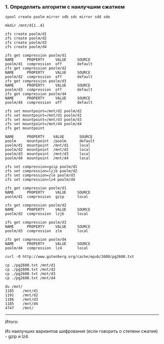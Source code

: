 ### 1. Определить алгоритм с наилучшим сжатием

    zpool create poolm mirror sdb sdc mirror sdd sde
    
    mkdir /mnt/d{1..4}
    
    zfs create poolm/d1
    zfs create poolm/d2
    zfs create poolm/d3
    zfs create poolm/d4

    zfs get compression poolm/d1
    NAME      PROPERTY     VALUE     SOURCE
    poolm/d1  compression  off       default
    zfs get compression poolm/d2
    NAME      PROPERTY     VALUE     SOURCE
    poolm/d2  compression  off       default
    zfs get compression poolm/d3
    NAME      PROPERTY     VALUE     SOURCE
    poolm/d3  compression  off       default
    zfs get compression poolm/d4
    NAME      PROPERTY     VALUE     SOURCE
    poolm/d4  compression  off       default

    zfs set mountpoint=/mnt/d2 poolm/d2
    zfs set mountpoint=/mnt/d1 poolm/d1
    zfs set mountpoint=/mnt/d3 poolm/d3
    zfs set mountpoint=/mnt/d4 poolm/d4
    zfs get mountpoint

    NAME      PROPERTY    VALUE       SOURCE
    poolm     mountpoint  /poolm      default
    poolm/d1  mountpoint  /mnt/d1     local
    poolm/d2  mountpoint  /mnt/d2     local
    poolm/d3  mountpoint  /mnt/d3     local
    poolm/d4  mountpoint  /mnt/d4     local

    zfs set compression=gzip poolm/d1
    zfs set compression=lzjb poolm/d2
    zfs set compression=zle poolm/d3 
    zfs set compression=lz4 poolm/d4

    zfs get compression poolm/d1
    NAME      PROPERTY     VALUE     SOURCE
    poolm/d1  compression  gzip      local

    zfs get compression poolm/d2
    NAME      PROPERTY     VALUE     SOURCE
    poolm/d2  compression  lzjb      local

    zfs get compression poolm/d3
    NAME      PROPERTY     VALUE     SOURCE
    poolm/d3  compression  zle       local

    zfs get compression poolm/d4
    NAME      PROPERTY     VALUE     SOURCE
    poolm/d4  compression  lz4       local

    curl -O http://www.gutenberg.org/cache/epub/2600/pg2600.txt

    cp ./pg2600.txt /mnt/d1
    cp ./pg2600.txt /mnt/d2
    cp ./pg2600.txt /mnt/d3
    cp ./pg2600.txt /mnt/d4

    du /mnt/
    1185    /mnt/d1
    1191    /mnt/d2
    1186    /mnt/d3
    1185    /mnt/d4
    4747    /mnt/

--- 

Итого:

Из наилучших вариантов шифрования (если говорить о степени сжатия) - gzip и lz4.
